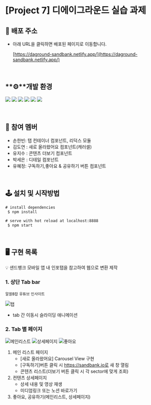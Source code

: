 # [**Project 7**] 디에이그라운드 실습 과제
## 🔗 배포 주소

- 아래 URL을 클릭하면 배포된 페이지로 이동합니다.
    
    [https://daground-sandbank.netlify.app/](https://daground-sandbank.netlify.app/)
    

<br>

## **⚙**개발 환경

<img src="https://img.shields.io/badge/react-61DAFB?style=for-the-badge&logo=react&logoColor=black"> <img src="https://img.shields.io/badge/Redux-593D88?style=for-the-badge&logo=redux&logoColor=white"> <img src="https://img.shields.io/badge/javascript-F7DF1E?style=for-the-badge&logo=javascript&logoColor=black"> <img src="https://img.shields.io/badge/html-E34F26?style=for-the-badge&logo=html5&logoColor=white"> <img src="https://img.shields.io/badge/css-1572B6?style=for-the-badge&logo=css3&logoColor=white">
  <img src="https://img.shields.io/badge/Styled%20Components-DB7093?style=for-the-badge&logo=StyledComponents&logoColor=white"/></a>

<br>

## 👫 참여 멤버

- 손한빈:  탭 컨테이너 컴포넌트, 리덕스 모듈
- 김도연 : 새로 올라왔어요 컴포넌트(캐러셀)
- 유지수 : 콘텐츠 더보기 컴포넌트
- 박세은 : 디테일 컴포넌트
- 유혜정:  구독하기,좋아요 & 공유하기 버튼 컴포넌트

<br>

## 🕹 설치 및 시작방법

```
# install dependencies
 $ npm install

# serve with hot reload at localhost:8888
 $ npm start
```

<br>

## 🖥️ 구현 목록

<aside>
💡 샌드뱅크 모바일 앱 내 인포탭을 참고하여 웹으로 변환 제작

</aside>

### 1. 상단 Tab bar

`알쓸B잡` `유튜브` `인사이트`


![탭](https://user-images.githubusercontent.com/81206124/158330099-6ba300ae-fffd-4eac-b985-8255dcd16bcb.gif)


- tab 간 이동시 슬라이딩 애니메이션

### 2. Tab 별 페이지
![메인리스트](https://user-images.githubusercontent.com/81206124/158329552-9865a556-0fca-4532-99a2-52418daf1b92.gif) ![상세페이지](https://user-images.githubusercontent.com/81206124/158329763-3c6975eb-4b89-40c1-8ba5-21cd529cf089.gif) ![좋아요](https://user-images.githubusercontent.com/81206124/158329828-14500120-6774-47f4-b3bc-f7cc71acc75e.gif)



1. 메인 리스트 페이지
    - [새로 올라왔어요] Carousel View 구현
    - [구독하기]버튼 클릭 시 https://sandbank.io로 새 창 열림
    - 콘텐츠 리스트(더보기 버튼 클릭 시 각 sector에 맞게 조회) 
2. 컨텐츠 상세페이지
    - 상세 내용 및 영상 재생
    - 미디엄링크 또는 노션 바로가기
3. 좋아요, 공유하기(메인리스트, 상세페이지)
